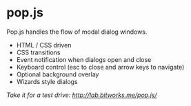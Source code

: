 pop.js
======

Pop.js handles the flow of modal dialog windows.

* HTML / CSS driven
* CSS transitions
* Event notification when dialogs open and close
* Keyboard control (esc to close and arrow keys to navigate)
* Optional background overlay
* Wizards style dialogs

*Take it for a test drive: http://lab.bitworks.me/pop.js/*
